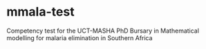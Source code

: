 # mmala-test
Competency test for the UCT-MASHA PhD Bursary in Mathematical modelling for malaria elimination in Southern Africa
